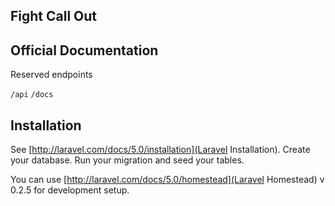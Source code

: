 ## Fight Call Out

## Official Documentation

Reserved endpoints

`/api`
`/docs`

## Installation

See [http://laravel.com/docs/5.0/installation](Laravel Installation).
Create your database.
Run your migration and seed your tables.

You can use [http://laravel.com/docs/5.0/homestead](Laravel Homestead) v 0.2.5 for development setup.